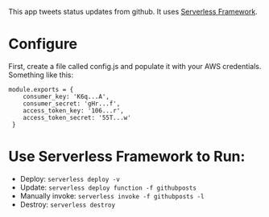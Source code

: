 This app tweets status updates from github.
It uses [Serverless Framework](https://serverless.com/).


# Configure
First, create a file called config.js and populate it with your AWS credentials. Something like this:
```
module.exports = {
    consumer_key: 'K6q...A',
    consumer_secret: 'gHr...f',
    access_token_key: '106...r',
    access_token_secret: '55T...w'
 }
```
# Use Serverless Framework to Run:

* Deploy: `serverless deploy -v`
* Update: `serverless deploy function -f githubposts`
* Manually invoke: `serverless invoke -f githubposts -l`
* Destroy: `serverless destroy`
